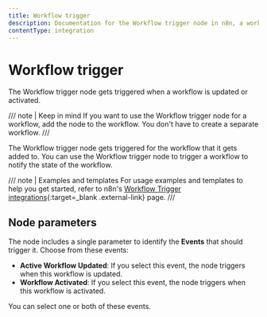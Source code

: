 ```yaml
---
title: Workflow trigger
description: Documentation for the Workflow trigger node in n8n, a workflow automation platform. Includes guidance on usage, and links to examples.
contentType: integration
---
```


# Workflow trigger

The Workflow trigger node gets triggered when a workflow is updated or activated.

/// note | Keep in mind
If you want to use the Workflow trigger node for a workflow, add the node to the workflow. You don't have to create a separate workflow.
///

The Workflow trigger node gets triggered for the workflow that it gets added to. You can use the Workflow trigger node to trigger a workflow to notify the state of the workflow.

/// note | Examples and templates
For usage examples and templates to help you get started, refer to n8n's [Workflow Trigger integrations](https://n8n.io/integrations/workflow-trigger/){:target=_blank .external-link} page.
///

## Node parameters

The node includes a single parameter to identify the **Events** that should trigger it. Choose from these events:

- **Active Workflow Updated**: If you select this event, the node triggers when this workflow is updated.
- **Workflow Activated**: If you select this event, the node triggers when this workflow is activated.

You can select one or both of these events.
